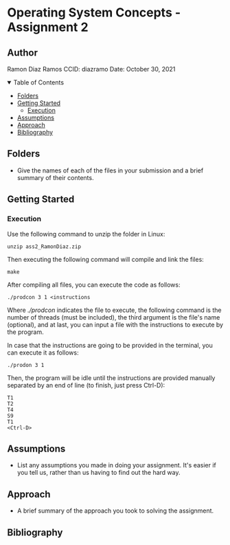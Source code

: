 # Operating System Concepts - Assignment 2

## Author

Ramon Diaz Ramos
CCID: diazramo
Date: October 30, 2021

<details open="open">
<summary>Table of Contents</summary>

- [Folders](#folders)
- [Getting Started](#getting-started)
  - [Execution](#usage)
- [Assumptions](#assumptions)
- [Approach](#approach)
- [Bibliography](#bibliography)

</details>

## Folders

* Give the names of each of the files in your submission and a brief summary of their contents.

## Getting Started


### Execution

Use the following command to unzip the folder in Linux:

    unzip ass2_RamonDiaz.zip

Then executing the following command will compile and link the files:

    make

After compiling all files, you can execute the code as follows:

    ./prodcon 3 1 <instructions

Where _./prodcon_ indicates the file to execute, the following command is the number of threads (must be included), the third argument is the file's name (optional), and at last, you can input a file with the instructions to execute by the program.

In case that the instructions are going to be provided in the terminal, you can execute it as follows:

    ./prodon 3 1

Then, the program will be idle until the instructions are provided manually separated by an end of line (to finish, just press Ctrl-D):

    T1
    T2
    T4
    S9
    T1
    <Ctrl-D>

## Assumptions

* List any assumptions you made in doing your assignment. It's easier if you tell us, rather than us having to find out the hard way.

## Approach

* A brief summary of the approach you took to solving the assignment.



## Bibliography

